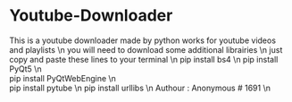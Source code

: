 # Youtube-Downloader
This is a youtube downloader made by python works for youtube videos and playlists \n
you will need to download some additional librairies \n
just copy and paste these lines to your terminal \n
pip install bs4 \n
pip install PyQt5 \n      
pip install PyQtWebEngine \n        
pip install pytube \n
pip install urllibs \n
Authour : Anonymous # 1691 \n
